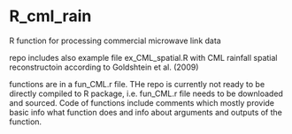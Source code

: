 # R_cml_rain
R function for processing commercial microwave link data

repo includes also example file ex_CML_spatial.R  with CML rainfall spatial reconstructoin according to  Goldshtein et al. (2009)

functions are in a fun_CML.r file. THe repo is currently not ready to be directly compiled to R package, i.e. fun_CML.r file needs to be downloaded and sourced. Code of functions include comments which mostly provide basic info what function does and info about arguments and outputs of the function.
